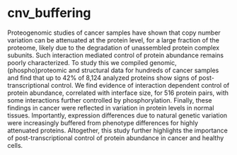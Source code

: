 # cnv_buffering

Proteogenomic studies of cancer samples have shown that copy number variation can be attenuated at the protein level, for a large fraction of the proteome, likely due to the degradation of unassembled protein complex subunits. Such interaction mediated control of protein abundance remains poorly characterized. To study this we compiled genomic, (phospho)proteomic and structural data for hundreds of cancer samples and find that up to 42% of 8,124 analyzed proteins show signs of post-transcriptional control. We find evidence of interaction dependent control of protein abundance, correlated with interface size, for 516 protein pairs, with some interactions further controlled by phosphorylation. Finally, these findings in cancer were reflected in variation in protein levels in normal tissues. Importantly, expression differences due to natural genetic variation were increasingly buffered from phenotype differences for highly attenuated proteins. Altogether, this study further highlights the importance of post-transcriptional control of protein abundance in cancer and healthy cells.
